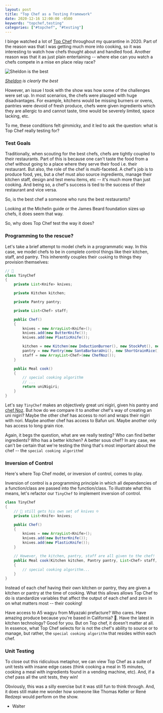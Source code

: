 ```yaml
---
layout: post
title: "Top Chef as a Testing Framework"
date: 2020-12-16 12:00:00 -0500
keywords: "topchef,testing"
categories: ["#topchef", "#testing"]
--- 
```


I binge watched a lot of [Top Chef](https://en.wikipedia.org/wiki/Top_Chef) throughout my quarantine in 2020. Part of the reason was that I was getting much more into cooking, so it was interesting to watch how chefs thought about and handled food. Another reason was that it as just plain entertaining -- where else can you watch a chefs compete in a mise en place relay race?


![Sheldon is the best](https://static.hollywoodreporter.com/sites/default/files/2013/02/sheldon_simeon_top_chef_seattle.jpg)

*[Sheldon](https://www.instagram.com/chefwonder/) is clearly the best*

However, an issue I took with the show was how some of the challenges were set up. In most scenarios, the chefs were plauged with huge disadvantages. For example, kitchens would be missing burners or ovens, pantries were devoid of fresh produce, chefs were given ingredients which they are allergic to and cannot taste, time would be severely limited, space lacking, etc.

To me, these conditions felt gimmicky, and it led to ask the question: what is Top Chef really testing for?

### Test Goals
Traditionally, when scouting for the best chefs, chefs are tightly coupled to their restaurants. Part of this is because one can't taste the food from a chef without going to a place where they serve their food i.e. their restaurant. But also, the role of the chef is multi-faceted. A chef's job is to produce food, yes, but a chef must also source ingredients, manage their kitchen staff, design and test menu items, etc -- it's much more than just cooking. And being so, a chef's success is tied to the success of their restaurant and vice versa.

So, is the best chef a someone who runs the best restaurants?

Looking at the Michelin guide or the James Beard foundation sizes up chefs, it does seem that way.

So, why does Top Chef test the way it does?

### Programming to the rescue?
Let's take a brief attempt to model chefs in a programmatic way. In this case, we model chefs to be in complete control things like their kitchen, staff, and pantry. This inherently couples their `cook`ing to things they provision themselves:

```java
// 🐀
class TinyChef
{
	private List<Knife> knives;

	private Kitchen kitchen;

	private Pantry pantry;

	private List<Chef> staff;

	public Chef()
	{
		knives = new ArrayList<Knife>();
		knives.add(new ButterKnife());
		knives.add(new PlasticKnife());

		kitchen = new Kitchen(new InductionBurner(), new StockPot(), new Bowl());
		pantry = new Pantry(new SantaBarbaraUni(), new ShortGrainRice(), new Vinegar())
		staff = new ArrayList<Chef>(new ChefNoz());
	}

	public Meal cook()
	{
		// special cooking algorithm
		// ...
		return uniNigiri;
	}
}
```

Let's say `TinyChef` makes an objectively great uni nigiri, given his pantry and [chef Noz](https://www.sushinoz.com/#chef2). But how do we compare it to another chef's way of creating an uni nigiri? Maybe the other chef has access to nori and wraps their nigiri with nori. Maybe another chef has access to Bafun uni. Maybe another only has access to long grain rice.

Again, it begs the question, what are we really testing? Who can find better ingredients? Who has a better kitchen? A better sous chef? In any case, we can't be certain that we're testing the thing that's most important about the chef -- the `special cooking algorithm`! 

### Inversion of Control
Here's where Top Chef model, or inversion of control, comes to play.

Inversion of control is a programming principle in which all dependencies of a function/class are passed into the function/class. To illustrate what this means, let's refactor our `TinyChef` to implement inversion of control.

```java
class TinyChef
{
	// 🐀 still gets his own set of knives ☺️
	private List<Knife> knives;

	public Chef()
	{
		knives = new ArrayList<Knife>();
		knives.add(new ButterKnife());
		knives.add(new PlasticKnife());
	}

	// However, the kitchen, pantry, staff are all given to the chef!
	public Meal cook(Kitchen kitchen, Pantry pantry, List<Chef> staff, int timeLimit)
	{
		// special cooking algorithm...
	}
}
```

Instead of each chef having their own kitchen or pantry, they are given a kitchen or pantry at the time of cooking. What this allows allows Top Chef to do is standardize variables that affect the output of each chef and zero in on what matters most -- their cooking!

Have access to A5 wagyu from Miyazaki prefacture? Who cares. Have amazing produce because you're based in California? 🤷. Have the latest in kitchen technology? Good for you. But on Top chef, it doesn't matter at all. In essence, what Top Chef selects for is not the chef's ability to source or to manage, but rather, the `special cooking algorithm` that resides within each chef. 

### Unit Testing
To close out this ridiculous metaphor, we can view Top Chef as a suite of unit tests with insane edge cases (think cooking a meal in 15 minutes, cooking a meal with ingredients found in a vending machine, etc). And, if a chef pass all the unit tests, they win!

Obviously, this was a silly exercise but it was still fun to think through. And, it does still make me wonder how someone like Thomas Keller or René Redzepi would perform on the show.

- Walter
